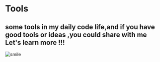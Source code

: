 # Tools

## some tools in my daily code life,and if you have good tools or ideas ,you could share with me<br>Let's learn more !!!<br>

![smile](https://github.com/maple0leaves/tools/tree/master/img/smile.png)
